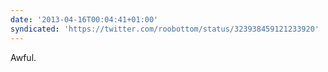 ```yaml
---
date: '2013-04-16T00:04:41+01:00'
syndicated: 'https://twitter.com/roobottom/status/323938459121233920'
---
```

Awful.
